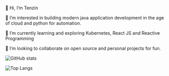👋 Hi, I’m Tenzin

👀 I’m interested in building modern java application development in the age of cloud and python for automation.

🌱 I’m currently learning and exploring Kubernetes, React JS and Reactive Programming

💞️ I’m looking to collaborate on open source and personal projects for fun.




![GitHub stats](https://github-readme-stats.vercel.app/api?username=coding-nomadic&show_icons=true&theme=tokyonight)


![Top Langs](https://github-readme-stats.vercel.app/api/top-langs/?username=coding-nomadic&theme=tokyonight)





